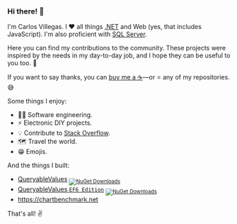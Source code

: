 ### Hi there! 👋

I'm Carlos Villegas. I ❤️ all things [.NET](https://dotnet.microsoft.com/) and Web (yes, that includes JavaScript). I'm also proficient with [SQL Server](https://en.wikipedia.org/wiki/Microsoft_SQL_Server).

Here you can find my contributions to the community. These projects were inspired by the needs in my day-to-day job, and I hope they can be useful to you too. 🙂

If you want to say thanks, you can [buy me a ☕](https://www.buymeacoffee.com/yv989c)—or ⭐ any of my repositories. 😅

Some things I enjoy:
- 👨‍💻 Software engineering.
- ⚡ Electronic DIY projects.
- 💡 Contribute to [Stack Overflow](https://stackoverflow.com/users/2206145/yv989c?tab=profile).
- 🗺️ Travel the world.
- 😁 Emojis.

And the things I built:
- [QueryableValues][QueryableValuesRepository]
  <sub>[![NuGet Downloads](https://badgen.net/nuget/dt/BlazarTech.QueryableValues.SqlServer?icon=nuget&scale=0.9)][QueryableValuesNuGet]</sub>
- [QueryableValues `EF6 Edition`][QueryableValuesEF6Repository]
  <sub>[![NuGet Downloads](https://badgen.net/nuget/dt/BlazarTech.QueryableValues.EF6.SqlServer?icon=nuget&scale=0.9)][QueryableValuesEF6NuGet]</sub>
- https://chartbenchmark.net

That's all! ✌️

[QueryableValuesLicense]: https://github.com/yv989c/BlazarTech.QueryableValues/blob/main/LICENSE.md
[QueryableValuesRepository]: https://github.com/yv989c/BlazarTech.QueryableValues
[QueryableValuesNuGet]: https://www.nuget.org/packages/BlazarTech.QueryableValues.SqlServer/

[QueryableValuesEF6License]: https://github.com/yv989c/BlazarTech.QueryableValues.EF6/blob/main/LICENSE.md
[QueryableValuesEF6Repository]: https://github.com/yv989c/BlazarTech.QueryableValues.EF6
[QueryableValuesEF6NuGet]: https://www.nuget.org/packages/BlazarTech.QueryableValues.EF6.SqlServer/

<!--
**yv989c/yv989c** is a ✨ _special_ ✨ repository because its `README.md` (this file) appears on your GitHub profile.

Here are some ideas to get you started:

- 🔭 I’m currently working on ...
- 🌱 I’m currently learning ...
- 👯 I’m looking to collaborate on ...
- 🤔 I’m looking for help with ...
- 💬 Ask me about ...
- 📫 How to reach me: ...
- 😄 Pronouns: ...
- ⚡ Fun fact: ...
-->
